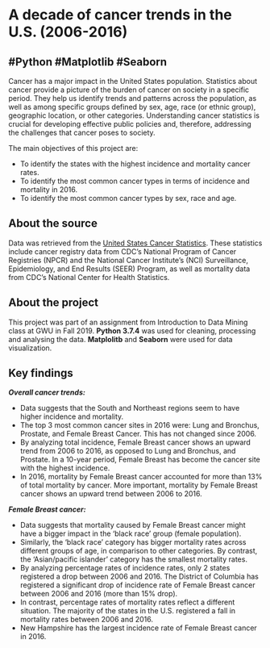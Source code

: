 # A decade of cancer trends in the U.S. (2006-2016)
## #Python #Matplotlib #Seaborn

Cancer has a major impact in the United States population. Statistics about cancer provide a picture of the burden of cancer on society in a specific period. They help us identify trends and patterns across the population, as well as among specific groups defined by sex, age, race (or ethnic group), geographic location, or other categories. Understanding cancer statistics is crucial for developing effective public policies and, therefore, addressing the challenges that cancer poses to society.

The main objectives of this project are:

* To identify the states with the highest incidence and mortality cancer rates.
* To identify the most common cancer types in terms of incidence and mortality in 2016.
* To identify the most common cancer types by sex, race and age.

## About the source

Data was retrieved from the [United States Cancer Statistics](https://www.cdc.gov/cancer/uscs/about/index.htm). These statistics include cancer registry data from CDC’s National Program of Cancer Registries (NPCR) and the National Cancer Institute’s (NCI) Surveillance, Epidemiology, and End Results (SEER) Program, as well as mortality data from CDC’s National Center for Health Statistics. 

## About the project

This project was part of an assignment from Introduction to Data Mining class at GWU in Fall 2019.
**Python 3.7.4** was used for cleaning, processing and analysing the data. **Matplolitb** and **Seaborn** were used for data visualization.


## Key findings

_**Overall cancer trends:**_

- Data suggests that the South and Northeast regions seem to have higher incidence and mortality.
- The top 3 most common cancer sites in 2016 were: Lung and Bronchus, Prostate, and Female Breast Cancer. This has not changed since 2006.
- By analyzing total incidence, Female Breast cancer shows an upward trend from 2006 to 2016, as opposed to Lung and Bronchus, and Prostate. In a 10-year period, Female Breast has become the cancer site with the highest incidence.
- In 2016, mortality by Female Breast cancer accounted for more than 13% of total mortality by cancer. More important, mortality by Female Breast cancer shows an upward trend between 2006 to 2016.

_**Female Breast cancer:**_

- Data suggests that mortality caused by Female Breast cancer might have a bigger impact in the ‘black race’ group (female population).
- Similarly, the ‘black race’ category has bigger mortality rates across different groups of age, in comparison to other categories. By contrast, the ‘Asian/pacific islander’ category has the smallest mortality rates.
- By analyzing percentage rates of incidence rates, only 2 states registered a drop between 2006 and 2016. The District of Columbia has registered a significant drop of incidence rate of Female Breast cancer between 2006 and 2016 (more than 15% drop).
- In contrast, percentage rates of mortality rates reflect a different situation. The majority of the states in the U.S. registered a fall in mortality rates between 2006 and 2016.
- New Hampshire has the largest incidence rate of Female Breast cancer in 2016.

